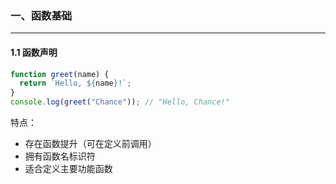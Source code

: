 ### 一、函数基础

---

#### 1.1 函数声明

```javascript
function greet(name) {
  return `Hello, ${name}!`;
}
console.log(greet("Chance")); // "Hello, Chance!"
```

特点：

- 存在函数提升（可在定义前调用）
- 拥有函数名标识符
- 适合定义主要功能函数

























































































































